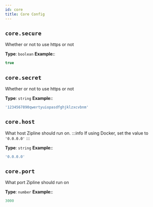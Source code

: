 ```yaml
---
id: core
title: Core Config
---
```


## `core.secure`
Whether or not to use https or not

**Type**: `boolean`
**Example:**:
```js
true
```

## `core.secret`
Whether or not to use https or not

**Type**: `string`
**Example:**:
```js
'1234567890qwertyuiopasdfghjklzxcvbnm'
```

## `core.host`
What host Zipline should run on.
:::info
If using Docker, set the value to `'0.0.0.0'`
:::

**Type**: `string`
**Example:**:
```js
'0.0.0.0'
```

## `core.port`
What port Zipline should run on

**Type**: `number`
**Example:**:
```js
3000
```
